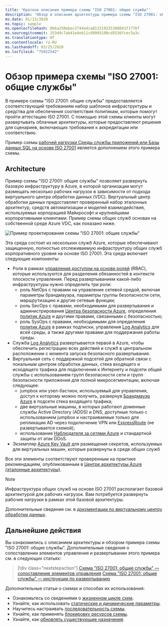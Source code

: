 ```yaml
---
title: 'Краткое описание примера схемы "ISO 27001: общие службы"'
description: 'Обзор и описание архитектуры примера схемы "ISO 27001: общие службы". Этот пример схемы помогает клиентам оценить определенные средства управления ISO 27001.'
ms.date: 01/13/2020
ms.topic: sample
ms.openlocfilehash: 0b6a250ebac2744adca813219225388841f1776f
ms.sourcegitcommit: 253d4c7ab41e4eb11cd9995190cd5536fcec5a3c
ms.translationtype: HT
ms.contentlocale: ru-RU
ms.lasthandoff: 03/25/2020
ms.locfileid: "75922542"
---
```

# <a name="overview-of-the-iso-27001-shared-services-blueprint-sample"></a>Обзор примера схемы "ISO 27001: общие службы"

В примере схемы "ISO 27001: общие службы" предоставляется соответствующий требованиям набор шаблонов инфраструктуры и средства для обеспечения соответствия политикам, которые помогут пройти аттестацию ISO 27001. С помощью этой схемы клиенты могут развертывать облачные архитектуры, которые предоставляют решения для сценариев, включающих требования к аккредитации или соответствию.

Пример схемы [рабочей нагрузки Среды службы приложений или Базы данных SQL на основе ISO 27001](../iso27001-ase-sql-workload/index.md) является дополнением этого примера схемы.

## <a name="architecture"></a>Architecture

Пример схемы "ISO 27001: общие службы" позволяет развернуть базовую инфраструктуру в Azure, в которой организации могут размещать несколько рабочих нагрузок в зависимости от подхода виртуального центра обработки данных (VDC).
Виртуальный центр обработки данных предоставляет проверенный набор эталонных архитектур, средств автоматизации и моделей взаимодействия, используемых корпорацией Майкрософт и крупнейшими корпоративными клиентами. Пример схемы общих служб основан на собственной среде Azure VDC, как показано ниже.

![Пример проектирования схемы "ISO 27001: общие службы"](../../media/sample-iso27001-shared/iso27001-shared-services-blueprint-sample-design.png)

Эта среда состоит из нескольких служб Azure, которые обеспечивают защищенную, полностью отслеживаемую инфраструктуру общих служб корпоративного уровня на основе ISO 27001. Эта среда включает следующие компоненты:

- Роли в рамках [управления доступом на основе ролей](../../../../role-based-access-control/overview.md) (RBAC), которые используются для разделения обязанностей в контексте плоскости управления. Перед развертыванием какой-либо инфраструктуры нужно определить три роли:
  - роль NetOps с правами на управление сетевой средой, включая параметры брандмауэра, параметры группы безопасности сети, маршрутизацию и другие сетевые функции;
  - роль SecOps с правами, необходимыми для развертывания и администрирования [Центра безопасности Azure](../../../../security-center/security-center-intro.md), определения [политик Azure](../../../policy/overview.md) и другими правами, связанными с безопасностью;
  - роль SysOps с правами, необходимыми для определения [политик Azure](../../../policy/overview.md) в рамках подписки, управления [Log Analytics](../../../../azure-monitor/overview.md) для всей среды, а также другими правами для поддержания работы среды.
- Служба [Log Analytics](../../../../azure-monitor/overview.md) развертывается первой в Azure, чтобы обеспечить регистрацию всех действий и служб в центральном расположении с момента запуска безопасного развертывания.
- Виртуальная сеть с поддержкой подсетей для обратной связи с локальным центром обработки данных, стека входящего и исходящего трафика для подключения к Интернету и подсети общей службы с использованием групп безопасности сети и групп безопасности приложения для полной микросегментации, включая следующее:
  - jumpbox или узел-бастион, используемый для управления, доступ к которому можно получить, развернув [Брандмауэр Azure](../../../../firewall/overview.md) в подсети стека входящего трафика;
  - две виртуальные машины, в которых работают доменные службы Active Directory (ADDS) и DNS, доступные только с использованием jumpbox и настраиваемые только для репликации AD через подключение VPN или [ExpressRoute](../../../../expressroute/expressroute-introduction.md) (не развертывается схемой);
  - использование [Наблюдателя за сетями Azure](../../../../network-watcher/network-watcher-monitoring-overview.md) и стандартной защиты от атак DDoS.
- Экземпляр [Azure Key Vault](../../../../key-vault/key-vault-overview.md) для размещения секретов, используемых для виртуальных машин, которые развернуты в среде общих служб

Все эти элементы соответствуют проверенным на практике рекомендациям, опубликованным в [Центре архитектуры Azure (эталонные архитектуры)](/azure/architecture/reference-architectures/).

> [!NOTE]
> Инфраструктура общих служб на основе ISO 27001 располагает базовой архитектурой для рабочих нагрузок.
> Вам потребуется развернуть рабочие нагрузки в рамках этой базовой архитектуры.

Дополнительные сведения см. в [документации по виртуальному центру обработки данных](/azure/architecture/vdc/).

## <a name="next-steps"></a>Дальнейшие действия

Вы ознакомились с описанием архитектуры и обзором примера схемы "ISO 27001: общие службы".
Дополнительные сведения о сопоставлении элементов управления и развертывании этого примера см. в следующих статьях:

> [!div class="nextstepaction"]
> [Схема "ISO 27001: общие службы" — сопоставление элементов управления](./control-mapping.md)
> [Схема "ISO 27001: общие службы" — инструкции по развертыванию](./deploy.md)

Дополнительные статьи о схемах и способах их использования:

- Ознакомьтесь со сведениями о [жизненном цикле схем](../../concepts/lifecycle.md).
- Узнайте, как использовать [статические и динамические параметры](../../concepts/parameters.md).
- Научитесь настраивать [последовательность схемы](../../concepts/sequencing-order.md).
- Узнайте, как применять [блокировку ресурсов схемы](../../concepts/resource-locking.md).
- Узнайте, как [обновлять существующие назначения](../../how-to/update-existing-assignments.md).